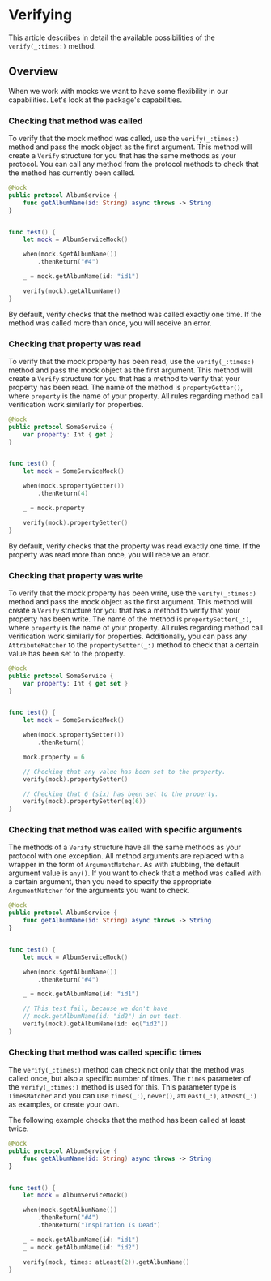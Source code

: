 # Verifying

This article describes in detail the available possibilities of the ``verify(_:times:)`` method.

## Overview

When we work with mocks we want to have some flexibility in our capabilities. Let's look at the package's capabilities.

### Checking that method was called

To verify that the mock method was called, use the ``verify(_:times:)`` method and pass the mock object as the first argument. This method will create a `Verify` structure for you that has the same methods as your protocol. You can call any method from the protocol methods to check that the method has currently been called.

```swift 
@Mock
public protocol AlbumService {
	func getAlbumName(id: String) async throws -> String
}


func test() {
	let mock = AlbumServiceMock()

	when(mock.$getAlbumName())
		.thenReturn("#4")

	_ = mock.getAlbumName(id: "id1")

	verify(mock).getAlbumName()
}
```

By default, verify checks that the method was called exactly one time. If the method was called more than once, you will receive an error.

### Checking that property was read

To verify that the mock property has been read, use the ``verify(_:times:)`` method and pass the mock object as the first argument. This method will create a `Verify` structure for you that has a method to verify that your property has been read. The name of the method is `propertyGetter()`, where `property` is the name of your property. All rules regarding method call verification work similarly for properties.

```swift 
@Mock
public protocol SomeService {
	var property: Int { get }
}


func test() {
	let mock = SomeServiceMock()

	when(mock.$propertyGetter())
		.thenReturn(4)

	_ = mock.property

	verify(mock).propertyGetter()
}
```

By default, verify checks that the property was read exactly one time. If the property was read more than once, you will receive an error.

### Checking that property was write

To verify that the mock property has been write, use the ``verify(_:times:)`` method and pass the mock object as the first argument. This method will create a `Verify` structure for you that has a method to verify that your property has been write. The name of the method is `propertySetter(_:)`, where `property` is the name of your property. All rules regarding method call verification work similarly for properties. Additionally, you can pass any `AttributeMatcher` to the `propertySetter(_:)` method to check that a certain value has been set to the property.

```swift 
@Mock
public protocol SomeService {
	var property: Int { get set }
}


func test() {
	let mock = SomeServiceMock()

	when(mock.$propertySetter())
		.thenReturn()

	mock.property = 6

	// Checking that any value has been set to the property.
	verify(mock).propertySetter()

	// Checking that 6 (six) has been set to the property.
	verify(mock).propertySetter(eq(6))
}
```

### Checking that method was called with specific arguments

The methods of a `Verify` structure have all the same methods as your protocol with one exception. All method arguments are replaced with a wrapper in the form of `ArgumentMatcher`. As with stubbing, the default argument value is ``any()``. If you want to check that a method was called with a certain argument, then you need to specify the appropriate `ArgumentMatcher` for the arguments you want to check.

```swift 
@Mock
public protocol AlbumService {
	func getAlbumName(id: String) async throws -> String
}


func test() {
	let mock = AlbumServiceMock()

	when(mock.$getAlbumName())
		.thenReturn("#4")

	_ = mock.getAlbumName(id: "id1")

	// This test fail, because we don't have 
	// mock.getAlbumName(id: "id2") in out test. 
	verify(mock).getAlbumName(id: eq("id2")) 
}
```

### Checking that method was called specific times

The ``verify(_:times:)`` method can check not only that the method was called once, but also a specific number of times. The `times` parameter of the ``verify(_:times:)`` method is used for this. This parameter type is ``TimesMatcher`` and you can use ``times(_:)``, ``never()``, ``atLeast(_:)``, ``atMost(_:)`` as examples, or create your own.

The following example checks that the method has been called at least twice.

```swift 
@Mock
public protocol AlbumService {
	func getAlbumName(id: String) async throws -> String
}


func test() {
	let mock = AlbumServiceMock()

	when(mock.$getAlbumName())
		.thenReturn("#4")
		.thenReturn("Inspiration Is Dead")

	_ = mock.getAlbumName(id: "id1")
	_ = mock.getAlbumName(id: "id2")

	verify(mock, times: atLeast(2)).getAlbumName() 
}
```
